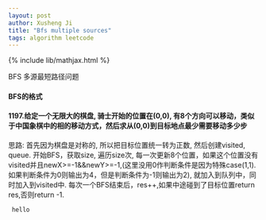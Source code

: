 ```yaml
---
layout: post
author: Xusheng Ji
title: "Bfs multiple sources"
tags: algorithm leetcode
---
```


{% include lib/mathjax.html %}


<script type="text/javascript" async
  src="https://cdnjs.cloudflare.com/ajax/libs/mathjax/2.7.5/MathJax.js?config=TeX-MML-AM_CHTML">
</script>

<script type="text/x-mathjax-config">
  MathJax.Hub.Config({
    extensions: [
      "MathMenu.js",
      "MathZoom.js",
      "AssistiveMML.js",
      "a11y/accessibility-menu.js"
    ],
    jax: ["input/TeX", "output/CommonHTML"],
    TeX: {
      extensions: [
        "AMSmath.js",
        "AMSsymbols.js",
        "noErrors.js",
        "noUndefined.js",
      ]
    }
  });
</script>


BFS 多源最短路径问题

####  BFS的格式

#### 1197.给定一个无限大的棋盘, 骑士开始的位置在(0,0),  有8个方向可以移动，类似于中国象棋中的相的移动方式，然后求从(0,0)到目标地点最少需要移动多少步




思路:  首先因为棋盘是对称的, 所以把目标位置统一转为正数, 然后创建visited, queue. 
开始BFS，获取size, 遍历size次, 每一次更新8个位置，如果这个位置没有visited并且newX>=-1&&newY>=-1,(这里没用0作判断条件是因为特殊case(1,1).
如果判断条件为0则输出为4，但是判断条件为-1则输出为2), 就加入到队列中，同时加入到visited中. 
每次一个BFS结束后，res++,如果中途碰到了目标位置return res,否则return -1.


```c
 hello
```







